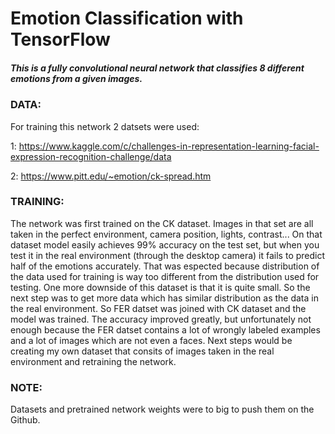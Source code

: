 # Emotion Classification with TensorFlow
##### This is a fully convolutional neural network that classifies 8 different emotions from a given images.
### DATA:
For training this network 2 datsets were used:

1: https://www.kaggle.com/c/challenges-in-representation-learning-facial-expression-recognition-challenge/data

2: https://www.pitt.edu/~emotion/ck-spread.htm
### TRAINING:
The network was first trained on the CK dataset. Images in that set are all taken in the perfect environment, camera position, lights, contrast... On that dataset model easily achieves 99% accuracy on the test set, but when you test it in the real environment (through the desktop camera) it fails to predict half of the emotions accurately. That was espected because distribution of the data used for training is way too different from the distribution used for testing. One more downside of this dataset is that it is quite small. So the next step was to get more data which has similar distribution as the data in the real environment. So FER datset was joined with CK dataset and the model was trained. The accuracy improved greatly, but unfortunately not enough because the FER datset contains a lot of wrongly labeled examples and a lot of images which are not even a faces. 
Next steps would be creating my own dataset that consits of images taken in the real environment and retraining the network.
### NOTE:
Datasets and pretrained network weights were to big to push them on the Github.
